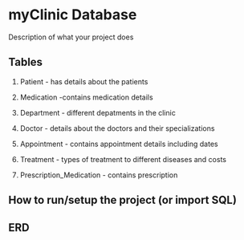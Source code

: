 # myClinic Database 

Description of what your project does

## Tables 

1. Patient - has details about the patients

2. Medication -contains medication details

3. Department - different depatments in the clinic

4. Doctor - details about the doctors and their specializations

5. Appointment - contains appointment details including dates

6. Treatment - types of treatment to different diseases and costs

7. Prescription_Medication - contains prescription

## How to run/setup the project (or import SQL)

## ERD


